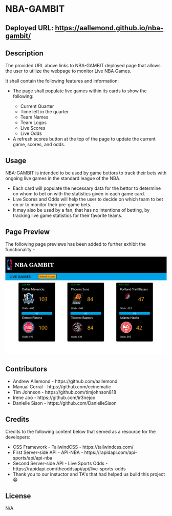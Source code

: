 # NBA-GAMBIT

## Deployed URL: https://aallemond.github.io/nba-gambit/

## Description

The provided URL above links to NBA-GAMBIT deployed page that allows the user to utilize the webpage to monitor Live NBA Games.

It shall contain the following features and information:

<ul>
<li>The page shall populate live games within its cards to show the following:</li>
<ul>
<li>Current Quarter</li> 
<li>Time left in the quarter</li>
<li>Team Names</li>
<li>Team Logos</li>
<li>Live Scores</li>
<li>Live Odds</li>
</ul>
<li>A refresh scores button at the top of the page to update the current game, scores, and odds.</li>
</ul>

## Usage

NBA-GAMBIT is intended to be used by game bettors to track their bets with ongoing live games in the standard league of the NBA.

<ul>
<li>Each card will populate the necessary data for the bettor to determine on whom to bet on with the statistics given in each game card.</li>
<li>Live Scores and Odds will help the user to decide on which team to bet on or to monitor their pre-game bets.</li>
<li>It may also be used by a fan, that has no intentions of betting, by tracking live game statistics for their favorite teams.</li>
</ul>


## Page Preview

The following page previews has been added to further exhibit the functionality - 

![NBA-GAMBIT SAMPLE](./assets/images/screenshot2.png)



## Contributors

<ul>
<li>Andrew Allemond - https://github.com/aallemond</li>
<li>Manual Corral - https://github.com/ecinematic</li>
<li>Tim Johnson - https://github.com/timjohnson818</li>
<li>Irene Joo - https://github.com/ir3nejoo</li>
<li>Danielle Sison - https://github.com/DanielleSison</li>
</ul>


## Credits

Credits to the following content below that served as a resource for the developers:

<ul>
<li>CSS Framework - TailwindCSS - https://tailwindcss.com/</li>
<li>First Server-side API - API-NBA - https://rapidapi.com/api-sports/api/api-nba</li>
<li>Second Server-side API - Live Sports Odds - https://rapidapi.com/theoddsapi/api/live-sports-odds</li>
<li>Thank you to our instuctor and TA's that had helped us build this project 😁 </li>
</ul>





## License

N/A
